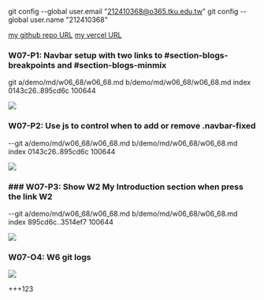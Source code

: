 git config --global user.email "212410368@o365.tku.edu.tw"
git config --global user.name "212410368"

[my github repo URL](https://github.com/github212410368/1121-sweb-demo-212410368)
[my vercel URL](http://127.0.0.1:5500/dev/index.html)

### W07-P1: Navbar setup with two links to #section-blogs-breakpoints and #section-blogs-minmix

git a/demo/md/w06_68/w06_68.md b/demo/md/w06_68/w06_68.md
index 0143c26..895cd6c 100644

![](w06-p1.png)

### W07-P2: Use js to control when to add or remove .navbar-fixed

--git a/demo/md/w06_68/w06_68.md b/demo/md/w06_68/w06_68.md
index 0143c26..895cd6c 100644

![](w06-p2.png)

### ### W07-P3: Show W2 My Introduction section when press the link W2

--git a/demo/md/w06_68/w06_68.md b/demo/md/w06_68/w06_68.md
index 895cd6c..3514ef7 100644

![](w06-p3.png)

### W07-O4: W6 git logs

![](w06-p4.png)

+++123
